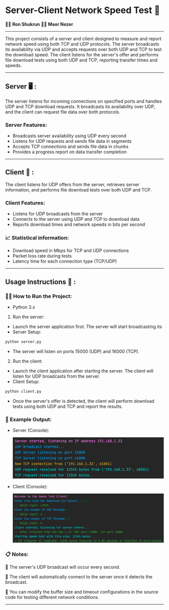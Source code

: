 # Server-Client Network Speed Test 🚀


👩‍💻 **Ron Shukrun** 
👨‍💻 **Maor Nezer**

---

This project consists of a server and client designed to measure and report network speed using both TCP and UDP protocols. The server broadcasts its availability via UDP and accepts requests over both UDP and TCP to test the download speed. The client listens for the server's offer and performs file download tests using both UDP and TCP, reporting transfer times and speeds.

---

## Server 🖥️ :

The server listens for incoming connections on specified ports and handles UDP and TCP download requests. It broadcasts its availability over UDP, and the client can request file data over both protocols.

### Server Features:
* Broadcasts server availability using UDP every second
* Listens for UDP requests and sends file data in segments
* Accepts TCP connections and sends file data in chunks
* Provides a progress report on data transfer completion

---

## Client 👤 :

The client listens for UDP offers from the server, retrieves server information, and performs file download tests over both UDP and TCP.

### Client Features:
* Listens for UDP broadcasts from the server
* Connects to the server using UDP and TCP to download data
* Reports download times and network speeds in bits per second

###  📈 Statistical information:
* Download speed in Mbps for TCP and UDP connections
* Packet loss rate during tests
* Latency time for each connection type (TCP/UDP)

---

## Usage Instructions 🔎 :

### 🏃‍➡️ How to Run the Project:
* Python 3.x
1. Run the server:
* Launch the server application first. The server will start broadcasting its 
* Server Setup:
```bash
python server.py
```
* The server will listen on ports 15000 (UDP) and 16000 (TCP).

2. Run the client:
* Launch the client application after starting the server. The client will listen for UDP broadcasts from the server.
* Client Setup:
```bash
python client.py
```
* Once the server's offer is detected, the client will perform download tests using both UDP and TCP and report the results.


### 💬 Example Output:
* Server (Console): 

    ![alt text](image-1.png)
* Client (Console):

    ![alt text](image-2.png)

### 📋 Notes:
📌 The server's UDP broadcast will occur every second.

📌 The client will automatically connect to the server once it detects the broadcast.

📌 You can modify the buffer size and timeout configurations in the source code for testing different network conditions.

---